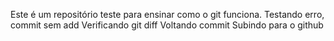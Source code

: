 Este é um repositório teste para ensinar como o git funciona.
Testando erro, commit sem add
Verificando git diff
Voltando commit
Subindo para o github